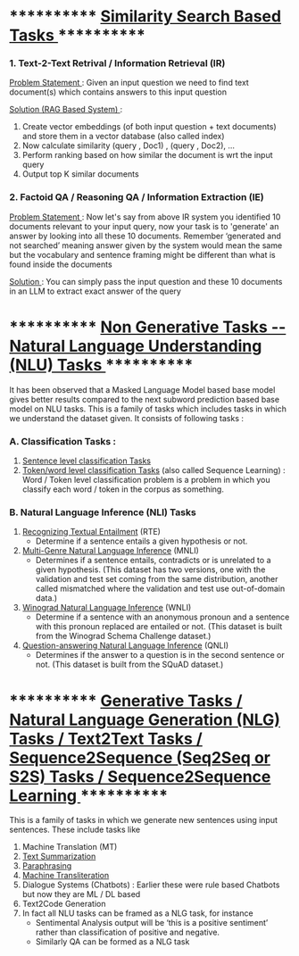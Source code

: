 # ********** <ins> Similarity Search Based Tasks </ins> ********** 

### 1. Text-2-Text Retrival / Information Retrieval (IR)

<ins> Problem Statement </ins> : Given an input question we need to find text document(s) which contains answers to this input question

<ins> Solution (RAG Based System) </ins> : 
1. Create vector embeddings (of both input question + text documents) and store them in a vector database (also called index)
2. Now calculate similarity (query , Doc1) , (query , Doc2), ... 
4. Perform ranking based on how similar the document is wrt the input query
5. Output top K similar documents



### 2. Factoid QA / Reasoning QA / Information Extraction (IE)
<ins> Problem Statement </ins> : Now let's say from above IR system you identified 10 documents relevant to your input query, now your task is to 'generate' an answer by looking into all these 10 documents. Remember ‘generated and not searched’ meaning answer given by the system would mean the same but the vocabulary and sentence framing might be different than what is found inside the documents

<ins> Solution </ins> : 
You can simply pass the input question and these 10 documents in an LLM to extract exact answer of the query








# ********** <ins> Non Generative Tasks -- Natural Language Understanding (NLU) Tasks </ins> ********** 
It has been observed that a Masked Language Model based base model gives better results compared to the next subword prediction based base model on NLU tasks. This is a family of tasks which includes tasks in which we understand the dataset given. It consists of following tasks : 

### A. Classification Tasks : 
1. [Sentence level classification Tasks](https://github.com/khetansarvesh/NLP/tree/main/unitask_downstream_nlp/Sentence-Level-Classification)
2. [Token/word level classification Tasks](https://github.com/khetansarvesh/NLP/tree/main/unitask_downstream_nlp/Word-Level-Classification) (also called Sequence Learning) : Word / Token level classification problem is a problem in which you classify each word / token in the corpus as something.

### B. Natural Language Inference (NLI) Tasks
1. [Recognizing Textual Entailment](https://aclweb.org/aclwiki/Recognizing_Textual_Entailment) (RTE)
   - Determine if a sentence entails a given hypothesis or not.
3. [Multi-Genre Natural Language Inference](https://arxiv.org/abs/1704.05426) (MNLI)
   - Determines if a sentence entails, contradicts or is unrelated to a given hypothesis. (This dataset has two versions, one with the validation and test set coming from the same distribution, another called mismatched where the validation and test use out-of-domain data.)
4. [Winograd Natural Language Inference](https://cs.nyu.edu/~davise/papers/WinogradSchemas/WS.html) (WNLI)
   - Determine if a sentence with an anonymous pronoun and a sentence with this pronoun replaced are entailed or not. (This dataset is built from the Winograd Schema Challenge dataset.)
5. [Question-answering Natural Language Inference](https://rajpurkar.github.io/SQuAD-explorer/) (QNLI)
   - Determines if the answer to a question is in the second sentence or not. (This dataset is built from the SQuAD dataset.)










# ********** <ins> Generative Tasks / Natural Language Generation (NLG) Tasks / Text2Text Tasks / Sequence2Sequence (Seq2Seq or S2S) Tasks / Sequence2Sequence Learning </ins> **********
This is a family of tasks in which we generate new sentences using input sentences. These include tasks like
  1. Machine Translation (MT)
  2. [Text Summarization](https://github.com/khetansarvesh/NLP/tree/main/unitask_downstream_nlp/text_summarization)
  3. [Paraphrasing](https://github.com/khetansarvesh/NLP/blob/main/unitask_downstream_nlp/imgs/paraphrase.png)
  4. [Machine Transliteration](https://github.com/khetansarvesh/NLP/blob/main/unitask_downstream_nlp/imgs/trans.png)
  5. Dialogue Systems (Chatbots) : Earlier these were rule based Chatbots but now they are ML / DL based
  6. Text2Code Generation
  7. In fact all NLU tasks can be framed as a NLG task, for instance
     - Sentimental Analysis output will be ‘this is a positive sentiment’ rather than classification of positive and negative.
     - Similarly QA can be formed as a NLG task

